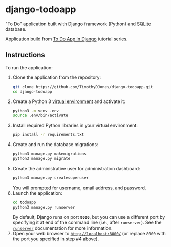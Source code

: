 # django-todoapp
"To Do" application built with Django framework (Python) and [SQLite](https://sqlite.org/) database.

Application build from [To Do App in Django](https://www.codesnail.com/django/) tutorial series.

## Instructions
To run the application:
1. Clone the application from the repository:
    ```bash
    git clone https://github.com/TimothyDJones/django-todoapp.git
    cd django-todoapp
    ```
2. Create a Python 3 [virtual environment](https://docs.python.org/3/tutorial/venv.html) and activate it:
    ```bash
    python3 -m venv .env
    source .env/bin/activate
    ```
3. Install required Python libraries in your virtual environment:
    ```bash
    pip install -r requirements.txt
    ```
4. Create and run the database migrations:
    ```bash
    python3 manage.py makemigrations
    python3 manage.py migrate
    ```
5. Create the administrative user for administration dashboard:
    ```bash
    python3 manage.py createsuperuser
    ```
    You will prompted for username, email address, and password.
6. Launch the application:
    ```bash
    cd todoapp
    python3 manage.py runserver
    ```
    By default, Django runs on port **`8000`**, but you can use a different port by specifying it at end of the command line (i.e., after `runserver`). See the [`runserver`](https://docs.djangoproject.com/en/3.1/ref/django-admin/#examples-of-using-different-ports-and-addresses) documentation for more information.
7. Open your web browser to [`http://localhost:8000/`](http://localhost:8000/) (or replace `8000` with the port you specified in step #4 above).